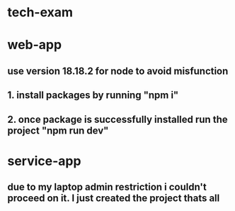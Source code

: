 # tech-exam

# web-app

## use version 18.18.2 for node to avoid misfunction

## 1. install packages by running "npm i"

## 2. once package is successfully installed run the project "npm run dev"

# service-app

## due to my laptop admin restriction i couldn't proceed on it. I just created the project thats all
